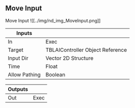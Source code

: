 ## Move Input
Move Input
![[../img/nd_img_MoveInput.png]]

|Inputs||
|--|--|
| In | Exec |
| Target | TBLAIController Object Reference |
| Input Dir | Vector 2D Structure |
| Time | Float |
| Allow Pathing | Boolean |

|Outputs||
|--|--|
| Out | Exec |
